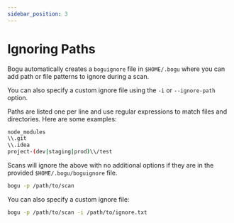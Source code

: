 ```yaml
---
sidebar_position: 3
---
```


# Ignoring Paths

Bogu automatically creates a `boguignore` file in `$HOME/.bogu` where you can add path or file patterns to ignore during a scan.

You can also specify a custom ignore file using the `-i` or `--ignore-path` option.

Paths are listed one per line and use regular expressions to match files and directories. Here are some examples:

```bash
node_modules
\\.git
\\.idea
project-(dev|staging|prod)\\/test
```

Scans will ignore the above with no additional options if they are in the provided `$HOME/.bogu/boguignore` file.

```bash
bogu -p /path/to/scan
```

You can also specify a custom ignore file:

```bash
bogu -p /path/to/scan -i /path/to/ignore.txt
```
